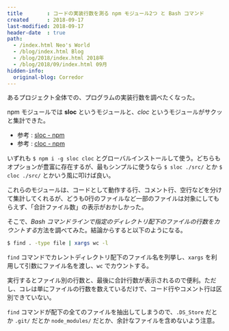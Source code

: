 ```yaml
---
title        : コードの実装行数を測る npm モジュール2つ と Bash コマンド
created      : 2018-09-17
last-modified: 2018-09-17
header-date  : true
path:
  - /index.html Neo's World
  - /blog/index.html Blog
  - /blog/2018/index.html 2018年
  - /blog/2018/09/index.html 09月
hidden-info:
  original-blog: Corredor
---
```


あるプロジェクト全体での、プログラムの実装行数を調べたくなった。

npm モジュールでは **sloc** というモジュールと、*cloc* というモジュールがサクッと集計できた。

- 参考 : [sloc - npm](https://www.npmjs.com/package/sloc)
- 参考 : [cloc - npm](https://www.npmjs.com/package/cloc)

いずれも `$ npm i -g sloc cloc` とグローバルインストールして使う。どちらもオプションが豊富に存在するが、最もシンプルに使うなら `$ sloc ./src/` とか `$ cloc ./src/` とかいう風に叩けば良い。

これらのモジュールは、コードとして動作する行、コメント行、空行などを分けて集計してくれるが、どうも0行のファイルなど一部のファイルは対象にしてもらえず、「合計ファイル数」の表示がおかしかった。

そこで、*Bash コマンドラインで指定のディレクトリ配下のファイルの行数をカウントする*方法を調べてみた。結論からすると以下のようになる。

```bash
$ find . -type file | xargs wc -l
```

`find` コマンドでカレントディレクトリ配下のファイル名を列挙し、`xargs` を利用して引数にファイル名を渡し、`wc` でカウントする。

実行するとファイル別の行数と、最後に合計行数が表示されるので便利。ただし、コレは単にファイルの行数を数えているだけで、コード行やコメント行は区別できていない。

`find` コマンドが配下の全てのファイルを抽出してしまうので、`.DS_Store` だとか `.git/` だとか `node_modules/` だとか、余計なファイルを含めないよう注意。
